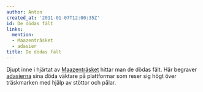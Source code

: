 ```yaml
---
author: Anton
created_at: '2011-01-07T12:00:35Z'
id: De dödas fält
links:
  mention:
  - Maazenträsket
  - adasier
title: De dödas fält
---
```


Djupt inne i hjärtat av [Maazenträsket] hittar man de dödas fält. Här begraver [adasierna] sina döda
väktare på plattformar som reser sig högt över träskmarken med hjälp av stöttor och pålar.

  [Maazenträsket]: Maazenträsket
  [adasierna]: adasier
